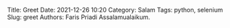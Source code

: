 Title: Greet
Date: 2021-12-26 10:20
Category: Salam
Tags: python, selenium
Slug: greet
Authors: Faris Priadi
Assalamualaikum.
